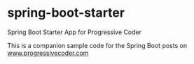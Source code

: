 # spring-boot-starter
Spring Boot Starter App for Progressive Coder

This is a companion sample code for the Spring Boot posts on www.progressivecoder.com
